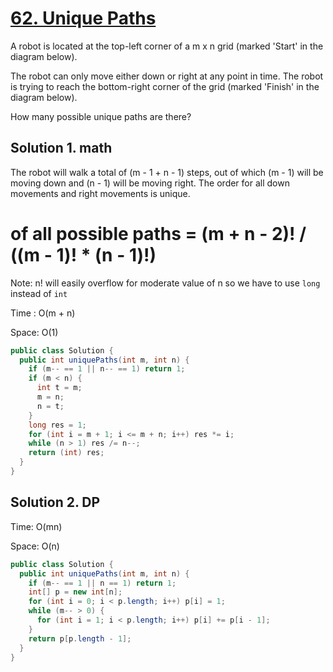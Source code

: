 # [62. Unique Paths](https://leetcode.com/problems/unique-paths/?tab=Description)

A robot is located at the top-left corner of a m x n grid (marked 'Start' in the diagram below).

The robot can only move either down or right at any point in time. The robot is trying to reach the bottom-right corner of the grid (marked 'Finish' in the diagram below).

How many possible unique paths are there?

## Solution 1. math

The robot will walk a total of (m - 1 + n - 1) steps, out of which (m - 1) will be moving down and (n - 1) will be moving right. The order for all down movements and right movements is unique.

# of all possible paths = (m + n - 2)! / ((m - 1)! * (n - 1)!)

Note: n! will easily overflow for moderate value of n so we have to use `long` instead of `int`

Time : O(m + n)

Space: O(1)

```java
public class Solution {
  public int uniquePaths(int m, int n) {
    if (m-- == 1 || n-- == 1) return 1;
    if (m < n) {
      int t = m;
      m = n;
      n = t;
    }
    long res = 1;
    for (int i = m + 1; i <= m + n; i++) res *= i;
    while (n > 1) res /= n--;
    return (int) res;
  }
}
```

## Solution 2. DP

Time: O(mn)

Space: O(n)

```java
public class Solution {
  public int uniquePaths(int m, int n) {
    if (m-- == 1 || n == 1) return 1;
    int[] p = new int[n];
    for (int i = 0; i < p.length; i++) p[i] = 1;
    while (m-- > 0) {
      for (int i = 1; i < p.length; i++) p[i] += p[i - 1];
    }
    return p[p.length - 1];
  }
}
```
